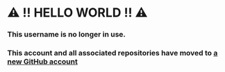 # ⚠️ ‼️ HELLO WORLD ‼️ ⚠️
### This username is no longer in use.
### This account and all associated repositories have moved to [a new GitHub account](https://github.com/erratic-pattern)
